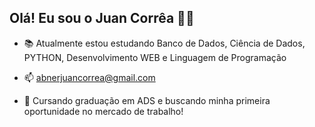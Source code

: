 ## Olá! Eu sou o Juan Corrêa 🤝🏻

- 📚 Atualmente estou estudando Banco de Dados, Ciência de Dados, PYTHON, Desenvolvimento WEB e Linguagem de Programação 
- 📫 abnerjuancorrea@gmail.com 
- 🧐 Cursando graduação em ADS e buscando minha primeira oportunidade no mercado de trabalho!

  <div>
    <a href="https://www.linkedin.com/in/juan-corr%C3%AAa-5b84ab338/>
      <img height="180em" src="https://github-readme-stats.vercel.app/api?username=JuanCorreea&show_icons=true&theme=dark&include_all_commits=true&count_public=true"
  </div>
